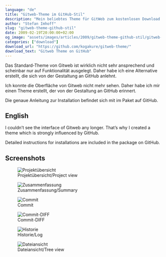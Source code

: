 ```yaml
---
language: "de"
title: "Gitweb-Theme im GitHub-Stil"
description: "Mein beliebtes Theme für GitWeb zum kostenlosen Download. So sieht GitWeb GitHub etwas ähnlicher und ist nicht mehr so hässlich."
author: "Stefan Imhoff"
slug: "gitweb-theme-github-stil"
date: 2009-02-19T20:00:00+02:00
og_image: "assets/images/articles/2009/gitweb-theme-github-stil/gitweb-theme-summary.png"
categories: ["download"]
download_url: "https://github.com/kogakure/gitweb-theme/"
download_text: "Gitweb Theme on GitHub"
---
```


Das Standard-Theme von Gitweb ist wirklich nicht sehr ansprechend und scheinbar nur auf Funktionalität ausgelegt. Daher habe ich eine Alternative erstellt, die sich von der Gestaltung an GitHub anlehnt.

Ich konnte die Oberfläche von Gitweb nicht mehr sehen. Daher habe ich mir einen Theme erstellt, der von der Gestaltung an GitHub erinnert.

Die genaue Anleitung zur Installation befindet sich mit im Paket auf GitHub.

## English

I couldn’t see the interface of Gitweb any longer. That’s why I created a theme which is strongly influenced by GitHub.

Detailed instructions for installations are included in the package on GitHub.

## Screenshots

<figure class="image-figure image-figure-border">
  <img src="/assets/images/articles/2009/gitweb-theme-github-stil/gitweb-theme-projects.png" alt="Projektübersicht">
  <figcaption>
  Projektübersicht/Project view
  </figcaption>
</figure>


<figure class="image-figure image-figure-border">
  <img src="/assets/images/articles/2009/gitweb-theme-github-stil/gitweb-theme-summary.png" alt="Zusammenfassung">
  <figcaption>
  Zusammenfassung/Summary
  </figcaption>
</figure>


<figure class="image-figure image-figure-border">
  <img src="/assets/images/articles/2009/gitweb-theme-github-stil/gitweb-theme-commit.png" alt="Commit">
  <figcaption>
  Commit
  </figcaption>
</figure>


<figure class="image-figure image-figure-border">
  <img src="/assets/images/articles/2009/gitweb-theme-github-stil/gitweb-theme-commitdiff.png" alt="Commit-DIFF">
  <figcaption>
  Commit-DIFF
  </figcaption>
</figure>


<figure class="image-figure image-figure-border">
  <img src="/assets/images/articles/2009/gitweb-theme-github-stil/gitweb-theme-log.png" alt="Historie">
  <figcaption>
  Historie/Log
  </figcaption>
</figure>


<figure class="image-figure image-figure-border">
  <img src="/assets/images/articles/2009/gitweb-theme-github-stil/gitweb-theme-tree.png" alt="Dateiansicht">
  <figcaption>
  Dateiansicht/Tree view
  </figcaption>
</figure>

